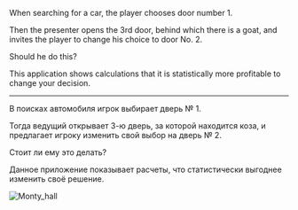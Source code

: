 When searching for a car, the player chooses door number 1.

Then the presenter opens the 3rd door, behind which there is a goat, and invites the player to change his choice to door No. 2.

Should he do this?

This application shows calculations that it is statistically more profitable to change your decision.

-----------------------------------------------------------------------------------------------------

В поисках автомобиля игрок выбирает дверь № 1. 

Тогда ведущий открывает 3-ю дверь, за которой находится коза, и предлагает игроку изменить свой выбор на дверь № 2. 

Стоит ли ему это делать?

Данное приложение показывает расчеты, что статистически выгоднее изменить своё решение.

![Monty_hall](https://github.com/igorkunovski/monty_hall/assets/36072345/1975f207-6058-4a1d-b63b-91897b35f9f2)
